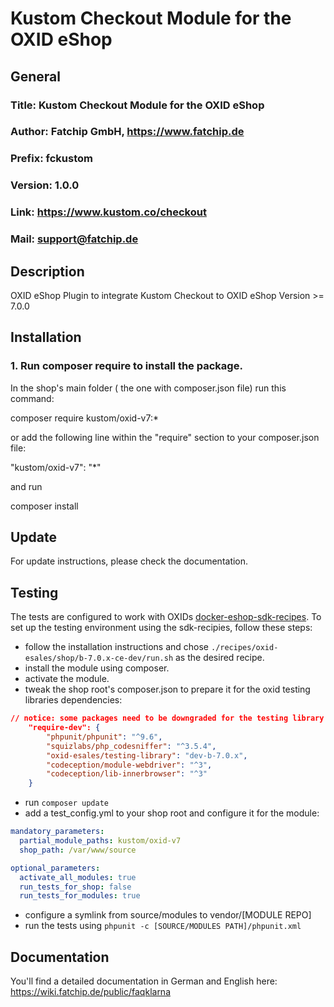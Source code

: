 Kustom Checkout Module for the OXID eShop
=============================================================

## General ##

### Title: Kustom Checkout Module for the OXID eShop
### Author: Fatchip GmbH, https://www.fatchip.de
### Prefix: fckustom
### Version: 1.0.0
### Link: https://www.kustom.co/checkout
### Mail: support@fatchip.de

## Description ##

OXID eShop Plugin to integrate Kustom Checkout to OXID eShop Version >= 7.0.0

## Installation ##


### 1. Run composer require to install the package.

In the shop's main folder ( the one with composer.json file) run this command:

composer require kustom/oxid-v7:*

or add the following line within the "require" section to your composer.json file:

"kustom/oxid-v7": "*"

and run

composer install

## Update ##
For update instructions, please check the documentation.

## Testing ##

The tests are configured to work with OXIDs [docker-eshop-sdk-recipes](https://github.com/OXID-eSales/docker-eshop-sdk-recipes).
To set up the testing environment using the sdk-recipies, follow these steps:

- follow the installation instructions and chose `./recipes/oxid-esales/shop/b-7.0.x-ce-dev/run.sh` as the desired recipe.
- install the module using composer.
- activate the module.
- tweak the shop root's composer.json to prepare it for the oxid testing libraries dependencies:
```json
// notice: some packages need to be downgraded for the testing library to work.
    "require-dev": {
        "phpunit/phpunit": "^9.6",
        "squizlabs/php_codesniffer": "^3.5.4",
        "oxid-esales/testing-library": "dev-b-7.0.x",
        "codeception/module-webdriver": "^3",
        "codeception/lib-innerbrowser": "^3"
    }
```
- run `composer update`
- add a test_config.yml to your shop root and configure it for the module:
```yaml
mandatory_parameters:
  partial_module_paths: kustom/oxid-v7
  shop_path: /var/www/source

optional_parameters:
  activate_all_modules: true
  run_tests_for_shop: false
  run_tests_for_modules: true
```
- configure a symlink from source/modules to vendor/[MODULE REPO]
- run the tests using `phpunit -c [SOURCE/MODULES PATH]/phpunit.xml`

## Documentation ##

You'll find a detailed documentation in German and English here: https://wiki.fatchip.de/public/faqklarna
